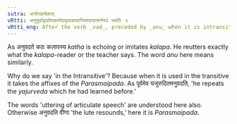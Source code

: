 ```yaml
---
sutra: अनोरकर्मकात्
vRtti: अनुपूर्वाद्वदतेरकर्म्मदाद्व्यक्तवाग्विषयादात्मनेपदं भवति ॥
vRtti_eng: After the verb _vad_, preceded by _anu_ when it is intransitively used, the _Atmanepada_ is employed, when the sense is that of "speaking articulately in a similar manner."
---
```

As अनुवदते कठः कलापस्य _katha_ is echoing or imitates _kalapa_. He reutters exactly what the _kalapa_-reader or the teacher says. The word _anu_ here means similarly.

Why do we say 'in the Intransitive'? Because when it is used in the transitive it takes the affixes of the _Parasmaipada_. As पूर्वमेव यजुरुदितमनुवदति, 'he repeats the _yajurveda_ which he had learned before.'

The words 'uttering of articulate speech' are understood here also. Otherwise अनुवदति वीणा 'the lute resounds,' here it is _Parasmaipada_.
